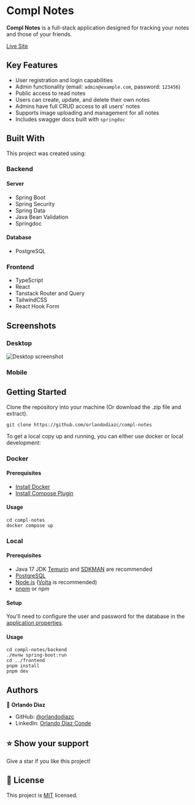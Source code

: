 # Compl Notes <a name="about-project"></a>

**Compl Notes** is a full-stack application designed for tracking your notes and those of your friends.

[Live Site](https://compl-notes.odiaz.com.co/)

## Key Features <a name="key-features"></a>

- User registration and login capabilities
- Admin functionality (email: `admin@example.com`, password: `123456`)
- Public access to read notes
- Users can create, update, and delete their own notes
- Admins have full CRUD access to all users' notes
- Supports image uploading and management for all notes
- Includes swagger docs built with `springdoc`

## Built With <a name="built-with"></a>

This project was created using:

### Backend

#### Server

- Spring Boot
- Spring Security
- Spring Data
- Java Bean Validation
- Springdoc

#### Database

- PostgreSQL

### Frontend

- TypeScript
- React
- Tanstack Router and Query
- TailwindCSS
- React Hook Form

## Screenshots

### Desktop

![Desktop screenshot](https://raw.githubusercontent.com/orlandodiazc/space-x-travelers/main/public/opengraph-image.webp)

### Mobile

## Getting Started <a name="getting-started"></a>

Clone the repository into your machine (Or download the .zip file and extract).

```shell
git clone https://github.com/orlandodiazc/compl-notes
```

To get a local copy up and running, you can either use docker or local development:

### Docker

#### Prerequisites

- [Install Docker](https://docs.docker.com/get-docker/)
- [Install Compose Plugin](https://docs.docker.com/compose/install/)

#### Usage

```shell
cd compl-notes
docker compose up
```

### Local

#### Prerequisites

- Java 17 JDK [Temurin](https://adoptium.net/es/temurin/releases/?version=17&package=jdk) and [SDKMAN](https://sdkman.io/install) are recommended
- [PostgreSQL](https://www.postgresql.org/)
- [Node.js](https://nodejs.org/en/) ([Volta](https://volta.sh/) is recommended)
- [pnpm](https://pnpm.io/es/) or npm

#### Setup

You'll need to configure the user and password for the database in the [application properties](backend/src/main/resources/application.properties).

#### Usage

```shell
cd compl-notes/backend
./mvnw spring-boot:run
cd ../frontend
pnpm install
pnpm dev
```

## Authors <a name="authors"></a>

👤 **Orlando Diaz**

- GitHub: [@orlandodiazc](https://github.com/orlandodiazc)
- LinkedIn: [Orlando Diaz Conde](www.linkedin.com/in/orlando-diaz-conde)

## ⭐️ Show your support <a name="support"></a>

Give a star if you like this project!

<!-- LICENSE -->

## 📝 License <a name="license"></a>

This project is [MIT](./LICENSE) licensed.
